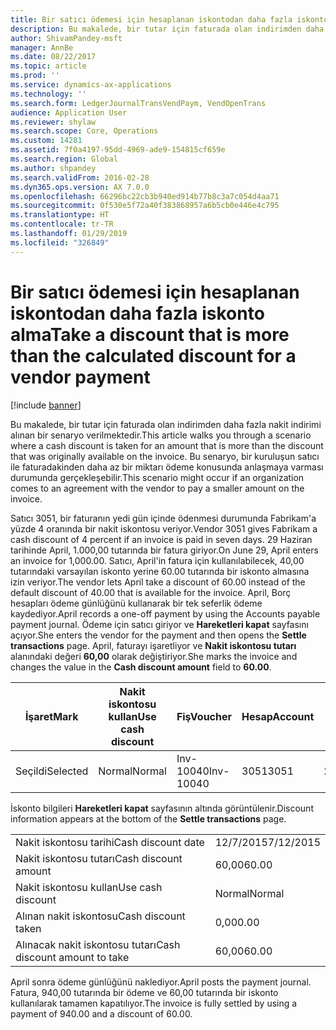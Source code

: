 ```yaml
---
title: Bir satıcı ödemesi için hesaplanan iskontodan daha fazla iskonto alma
description: Bu makalede, bir tutar için faturada olan indirimden daha fazla nakit indirimi alınan bir senaryo verilmektedir. Bu senaryo, bir kuruluşun satıcı ile faturadakinden daha az bir miktarı ödeme konusunda anlaşmaya varması durumunda gerçekleşebilir.
author: ShivamPandey-msft
manager: AnnBe
ms.date: 08/22/2017
ms.topic: article
ms.prod: ''
ms.service: dynamics-ax-applications
ms.technology: ''
ms.search.form: LedgerJournalTransVendPaym, VendOpenTrans
audience: Application User
ms.reviewer: shylaw
ms.search.scope: Core, Operations
ms.custom: 14281
ms.assetid: 7f0a4197-95dd-4969-ade9-154815cf659e
ms.search.region: Global
ms.author: shpandey
ms.search.validFrom: 2016-02-28
ms.dyn365.ops.version: AX 7.0.0
ms.openlocfilehash: 66296bc22cb3b940ed914b77b8c3a7c054d4aa71
ms.sourcegitcommit: 0f530e5f72a40f383868957a6b5cb0e446e4c795
ms.translationtype: HT
ms.contentlocale: tr-TR
ms.lasthandoff: 01/29/2019
ms.locfileid: "326849"
---
```

# <a name="take-a-discount-that-is-more-than-the-calculated-discount-for-a-vendor-payment"></a><span data-ttu-id="0c153-104">Bir satıcı ödemesi için hesaplanan iskontodan daha fazla iskonto alma</span><span class="sxs-lookup"><span data-stu-id="0c153-104">Take a discount that is more than the calculated discount for a vendor payment</span></span>

[!include [banner](../includes/banner.md)]

<span data-ttu-id="0c153-105">Bu makalede, bir tutar için faturada olan indirimden daha fazla nakit indirimi alınan bir senaryo verilmektedir.</span><span class="sxs-lookup"><span data-stu-id="0c153-105">This article walks you through a scenario where a cash discount is taken for an amount that is more than the discount that was originally available on the invoice.</span></span> <span data-ttu-id="0c153-106">Bu senaryo, bir kuruluşun satıcı ile faturadakinden daha az bir miktarı ödeme konusunda anlaşmaya varması durumunda gerçekleşebilir.</span><span class="sxs-lookup"><span data-stu-id="0c153-106">This scenario might occur if an organization comes to an agreement with the vendor to pay a smaller amount on the invoice.</span></span> 

<span data-ttu-id="0c153-107">Satıcı 3051, bir faturanın yedi gün içinde ödenmesi durumunda Fabrikam'a yüzde 4 oranında bir nakit iskontosu veriyor.</span><span class="sxs-lookup"><span data-stu-id="0c153-107">Vendor 3051 gives Fabrikam a cash discount of 4 percent if an invoice is paid in seven days.</span></span> <span data-ttu-id="0c153-108">29 Haziran tarihinde April, 1.000,00 tutarında bir fatura giriyor.</span><span class="sxs-lookup"><span data-stu-id="0c153-108">On June 29, April enters an invoice for 1,000.00.</span></span> <span data-ttu-id="0c153-109">Satıcı, April'in fatura için kullanılabilecek, 40,00 tutarındaki varsayılan iskonto yerine 60.00 tutarında bir iskonto almasına izin veriyor.</span><span class="sxs-lookup"><span data-stu-id="0c153-109">The vendor lets April take a discount of 60.00 instead of the default discount of 40.00 that is available for the invoice.</span></span> <span data-ttu-id="0c153-110">April, Borç hesapları ödeme günlüğünü kullanarak bir tek seferlik ödeme kaydediyor.</span><span class="sxs-lookup"><span data-stu-id="0c153-110">April records a one-off payment by using the Accounts payable payment journal.</span></span> <span data-ttu-id="0c153-111">Ödeme için satıcı giriyor ve **Hareketleri kapat** sayfasını açıyor.</span><span class="sxs-lookup"><span data-stu-id="0c153-111">She enters the vendor for the payment and then opens the **Settle transactions** page.</span></span> <span data-ttu-id="0c153-112">April, faturayı işaretliyor ve **Nakit iskontosu tutarı** alanındaki değeri **60,00** olarak değiştiriyor.</span><span class="sxs-lookup"><span data-stu-id="0c153-112">She marks the invoice and changes the value in the **Cash discount amount** field to **60.00**.</span></span>

| <span data-ttu-id="0c153-113">İşaret</span><span class="sxs-lookup"><span data-stu-id="0c153-113">Mark</span></span>     | <span data-ttu-id="0c153-114">Nakit iskontosu kullan</span><span class="sxs-lookup"><span data-stu-id="0c153-114">Use cash discount</span></span> | <span data-ttu-id="0c153-115">Fiş</span><span class="sxs-lookup"><span data-stu-id="0c153-115">Voucher</span></span>   | <span data-ttu-id="0c153-116">Hesap</span><span class="sxs-lookup"><span data-stu-id="0c153-116">Account</span></span> | <span data-ttu-id="0c153-117">Tarih</span><span class="sxs-lookup"><span data-stu-id="0c153-117">Date</span></span>      | <span data-ttu-id="0c153-118">Vade tarihi</span><span class="sxs-lookup"><span data-stu-id="0c153-118">Due date</span></span>  | <span data-ttu-id="0c153-119">Fatura</span><span class="sxs-lookup"><span data-stu-id="0c153-119">Invoice</span></span> | <span data-ttu-id="0c153-120">Hareket para birimi cinsinden tutar</span><span class="sxs-lookup"><span data-stu-id="0c153-120">Amount in transaction currency</span></span> | <span data-ttu-id="0c153-121">Para Birimi</span><span class="sxs-lookup"><span data-stu-id="0c153-121">Currency</span></span> | <span data-ttu-id="0c153-122">Kapatılacak tutar</span><span class="sxs-lookup"><span data-stu-id="0c153-122">Amount to settle</span></span> |
|----------|-------------------|-----------|---------|-----------|-----------|---------|--------------------------------|----------|------------------|
| <span data-ttu-id="0c153-123">Seçildi</span><span class="sxs-lookup"><span data-stu-id="0c153-123">Selected</span></span> | <span data-ttu-id="0c153-124">Normal</span><span class="sxs-lookup"><span data-stu-id="0c153-124">Normal</span></span>            | <span data-ttu-id="0c153-125">Inv-10040</span><span class="sxs-lookup"><span data-stu-id="0c153-125">Inv-10040</span></span> | <span data-ttu-id="0c153-126">3051</span><span class="sxs-lookup"><span data-stu-id="0c153-126">3051</span></span>    | <span data-ttu-id="0c153-127">29/6/2015</span><span class="sxs-lookup"><span data-stu-id="0c153-127">6/29/2015</span></span> | <span data-ttu-id="0c153-128">29/7/2015</span><span class="sxs-lookup"><span data-stu-id="0c153-128">7/29/2015</span></span> | <span data-ttu-id="0c153-129">10040</span><span class="sxs-lookup"><span data-stu-id="0c153-129">10040</span></span>   | <span data-ttu-id="0c153-130">1.000,00</span><span class="sxs-lookup"><span data-stu-id="0c153-130">1,000.00</span></span>                       | <span data-ttu-id="0c153-131">ABD Doları</span><span class="sxs-lookup"><span data-stu-id="0c153-131">USD</span></span>      | <span data-ttu-id="0c153-132">940,00</span><span class="sxs-lookup"><span data-stu-id="0c153-132">940.00</span></span>           |

<span data-ttu-id="0c153-133">İskonto bilgileri **Hareketleri kapat** sayfasının altında görüntülenir.</span><span class="sxs-lookup"><span data-stu-id="0c153-133">Discount information appears at the bottom of the **Settle transactions** page.</span></span>

|                              |           |
|------------------------------|-----------|
| <span data-ttu-id="0c153-134">Nakit iskontosu tarihi</span><span class="sxs-lookup"><span data-stu-id="0c153-134">Cash discount date</span></span>           | <span data-ttu-id="0c153-135">12/7/2015</span><span class="sxs-lookup"><span data-stu-id="0c153-135">7/12/2015</span></span> |
| <span data-ttu-id="0c153-136">Nakit iskontosu tutarı</span><span class="sxs-lookup"><span data-stu-id="0c153-136">Cash discount amount</span></span>         | <span data-ttu-id="0c153-137">60,00</span><span class="sxs-lookup"><span data-stu-id="0c153-137">60.00</span></span>     |
| <span data-ttu-id="0c153-138">Nakit iskontosu kullan</span><span class="sxs-lookup"><span data-stu-id="0c153-138">Use cash discount</span></span>            | <span data-ttu-id="0c153-139">Normal</span><span class="sxs-lookup"><span data-stu-id="0c153-139">Normal</span></span>    |
| <span data-ttu-id="0c153-140">Alınan nakit iskontosu</span><span class="sxs-lookup"><span data-stu-id="0c153-140">Cash discount taken</span></span>          | <span data-ttu-id="0c153-141">0,00</span><span class="sxs-lookup"><span data-stu-id="0c153-141">0.00</span></span>      |
| <span data-ttu-id="0c153-142">Alınacak nakit iskontosu tutarı</span><span class="sxs-lookup"><span data-stu-id="0c153-142">Cash discount amount to take</span></span> | <span data-ttu-id="0c153-143">60,00</span><span class="sxs-lookup"><span data-stu-id="0c153-143">60.00</span></span>     |

<span data-ttu-id="0c153-144">April sonra ödeme günlüğünü naklediyor.</span><span class="sxs-lookup"><span data-stu-id="0c153-144">April posts the payment journal.</span></span> <span data-ttu-id="0c153-145">Fatura, 940,00 tutarında bir ödeme ve 60,00 tutarında bir iskonto kullanılarak tamamen kapatılıyor.</span><span class="sxs-lookup"><span data-stu-id="0c153-145">The invoice is fully settled by using a payment of 940.00 and a discount of 60.00.</span></span>



